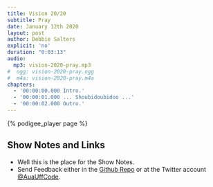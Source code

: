 ```yaml
---
title: Vision 20/20
subtitle: Pray
date: January 12th 2020
layout: post
author: Debbie Salters
explicit: 'no'
duration: "0:03:13"
audio:
  mp3: vision-2020-pray.mp3
#  ogg: vision-2020-pray.ogg
#  m4a: vision-2020-pray.m4a
chapters:
  - '00:00:00.000 Intro.'
  - '00:00:01.000 ... Shoubidoubidoo ...'
  - '00:00:02.000 Outro.'
---
```


{% podigee_player page %}

## Show Notes and Links

  * Well this is the place for the Show Notes.
  * Send Feedback either in the [Github Repo](https://github.com/haslinger/jekyll-octopod) or at the Twitter account [@AuaUffCode](http://twitter.com/@AuaUffCode).